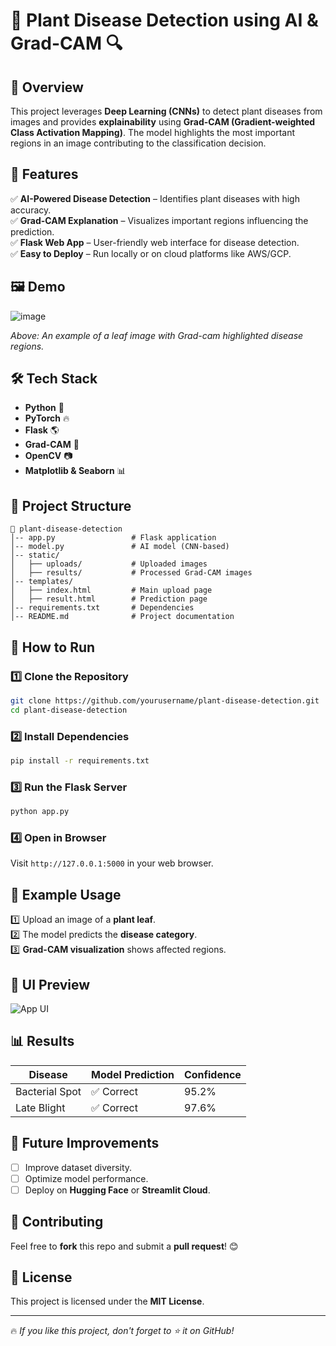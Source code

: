 # 🌿 Plant Disease Detection using AI & Grad-CAM 🔍

## 📌 Overview
This project leverages **Deep Learning (CNNs)** to detect plant diseases from images and provides **explainability** using **Grad-CAM (Gradient-weighted Class Activation Mapping)**. The model highlights the most important regions in an image contributing to the classification decision.

## 🚀 Features
✅ **AI-Powered Disease Detection** – Identifies plant diseases with high accuracy.  
✅ **Grad-CAM Explanation** – Visualizes important regions influencing the prediction.  
✅ **Flask Web App** – User-friendly web interface for disease detection.  
✅ **Easy to Deploy** – Run locally or on cloud platforms like AWS/GCP.  

## 🖼️ Demo
![image](https://github.com/user-attachments/assets/d0ddb082-4b90-448a-adbb-1d0501227992)
 
*Above: An example of a leaf image with Grad-cam highlighted disease regions.*

## 🛠️ Tech Stack
- **Python** 🐍
- **PyTorch** 🔥
- **Flask** 🌎
- **Grad-CAM** 🎯
- **OpenCV** 📷
- **Matplotlib & Seaborn** 📊

## 📂 Project Structure
```
📁 plant-disease-detection
│-- app.py                 # Flask application
│-- model.py               # AI model (CNN-based)
│-- static/
│   ├── uploads/           # Uploaded images
│   ├── results/           # Processed Grad-CAM images
│-- templates/
│   ├── index.html         # Main upload page
│   ├── result.html        # Prediction page
│-- requirements.txt       # Dependencies
│-- README.md              # Project documentation
```

## 🎯 How to Run
### 1️⃣ Clone the Repository
```bash
git clone https://github.com/yourusername/plant-disease-detection.git
cd plant-disease-detection
```

### 2️⃣ Install Dependencies
```bash
pip install -r requirements.txt
```

### 3️⃣ Run the Flask Server
```bash
python app.py
```

### 4️⃣ Open in Browser
Visit `http://127.0.0.1:5000` in your web browser.

## 📌 Example Usage
1️⃣ Upload an image of a **plant leaf**.  
2️⃣ The model predicts the **disease category**.  
3️⃣ **Grad-CAM visualization** shows affected regions.  

## 🎨 UI Preview
![App UI](https://user-images.githubusercontent.com/example-ui.png)

## 📊 Results
| Disease | Model Prediction | Confidence |
|---------|-----------------|------------|
| Bacterial Spot | ✅ Correct | 95.2% |
| Late Blight | ✅ Correct | 97.6% |

## 📖 Future Improvements
- [ ] Improve dataset diversity.
- [ ] Optimize model performance.
- [ ] Deploy on **Hugging Face** or **Streamlit Cloud**.

## 🤝 Contributing
Feel free to **fork** this repo and submit a **pull request**! 😊

## 📜 License
This project is licensed under the **MIT License**.

---
🔥 *If you like this project, don't forget to ⭐ it on GitHub!*

